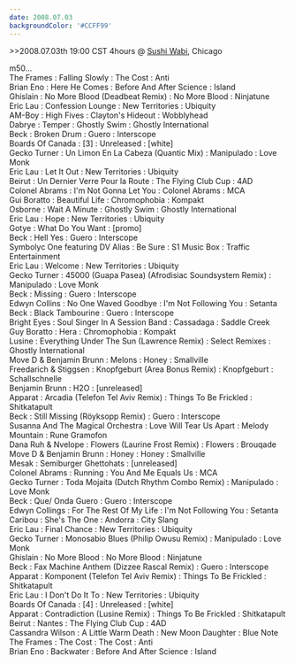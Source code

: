 ```yaml
---
date: 2008.07.03
backgroundColor: '#CCFF99'
---
```


\>>2008.07.03th 19:00 CST 4hours @ [Sushi Wabi](http://www.sushiwabi.com/), Chicago  

m50...  
The Frames : Falling Slowly : The Cost : Anti  
Brian Eno : Here He Comes : Before And After Science : Island  
Ghislain : No More Blood (Deadbeat Remix) : No More Blood : Ninjatune  
Eric Lau : Confession Lounge : New Territories : Ubiquity  
AM-Boy : High Fives : Clayton's Hideout : Wobblyhead  
Dabrye : Temper : Ghostly Swim : Ghostly International  
Beck : Broken Drum : Guero : Interscope  
Boards Of Canada : \[3\] : Unreleased : \[white\]  
Gecko Turner : Un Limon En La Cabeza (Quantic Mix) : Manipulado : Love Monk  
Eric Lau : Let It Out : New Territories : Ubiquity  
Beirut : Un Dernier Verre Pour la Route : The Flying Club Cup : 4AD  
Colonel Abrams : I'm Not Gonna Let You : Colonel Abrams : MCA  
Gui Boratto : Beautiful Life : Chromophobia : Kompakt  
Osborne : Wait A Minute : Ghostly Swim : Ghostly International  
Eric Lau : Hope : New Territories : Ubiquity  
Gotye : What Do You Want : \[promo\]  
Beck : Hell Yes : Guero : Interscope  
Symbolyc One featuring DV Alias : Be Sure : S1 Music Box : Traffic Entertainment  
Eric Lau : Welcome : New Territories : Ubiquity  
Gecko Turner : 45000 (Guapa Pasea) (Afrodisiac Soundsystem Remix) : Manipulado : Love Monk  
Beck : Missing : Guero : Interscope  
Edwyn Collins : No One Waved Goodbye : I'm Not Following You : Setanta  
Beck : Black Tambourine : Guero : Interscope  
Bright Eyes : Soul Singer In A Session Band : Cassadaga : Saddle Creek  
Guy Boratto : Hera : Chromophobia : Kompakt  
Lusine : Everything Under The Sun (Lawrence Remix) : Select Remixes : Ghostly International  
Move D & Benjamin Brunn : Melons : Honey : Smallville  
Freedarich & Stiggsen : Knopfgeburt (Area Bonus Remix) : Knopfgeburt : Schallschnelle  
Benjamin Brunn : H2O : \[unreleased\]  
Apparat : Arcadia (Telefon Tel Aviv Remix) : Things To Be Frickled : Shitkatapult  
Beck : Still Missing (Röyksopp Remix) : Guero : Interscope  
Susanna And The Magical Orchestra : Love Will Tear Us Apart : Melody Mountain : Rune Gramofon  
Dana Ruh & Nvelope : Flowers (Laurine Frost Remix) : Flowers : Brouqade  
Move D & Benjamin Brunn : Honey : Honey : Smallville  
Mesak : Semiburger Ghettohats : \[unreleased\]  
Colonel Abrams : Running : You And Me Equals Us : MCA  
Gecko Turner : Toda Mojaita (Dutch Rhythm Combo Remix) : Manipulado : Love Monk  
Beck : Que/ Onda Guero : Guero : Interscope  
Edwyn Collings : For The Rest Of My Life : I'm Not Following You : Setanta  
Caribou : She's The One : Andorra : City Slang  
Eric Lau : Final Chance : New Territories : Ubiquity  
Gecko Turner : Monosabio Blues (Philip Owusu Remix) : Manipulado : Love Monk  
Ghislain : No More Blood : No More Blood : Ninjatune  
Beck : Fax Machine Anthem (Dizzee Rascal Remix) : Guero : Interscope  
Apparat : Komponent (Telefon Tel Aviv Remix) : Things To Be Frickled : Shitkatapult  
Eric Lau : I Don't Do It To : New Territories : Ubiquity  
Boards Of Canada : \[4\] : Unreleased : \[white\]  
Apparat : Contradiction (Lusine Remix) : Things To Be Frickled : Shitkatapult  
Beirut : Nantes : The Flying Club Cup : 4AD  
Cassandra Wilson : A Little Warm Death : New Moon Daughter : Blue Note  
The Frames : The Cost : The Cost : Anti  
Brian Eno : Backwater : Before And After Science : Island